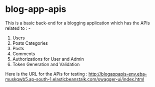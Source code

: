 ﻿# blog-app-apis
This is a basic back-end for a blogging application which has the APIs related to : -
1. Users
2. Posts Categories
3. Posts
4. Comments
5. Authorizations for User and Admin
6. Token Generation and Validation

Here is the URL for the APis for testing : http://blogappapis-env.eba-muskqwb5.ap-south-1.elasticbeanstalk.com/swagger-ui/index.html
